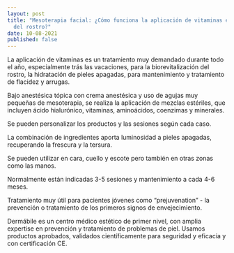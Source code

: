 ```yaml
---
layout: post
title: "Mesoterapia facial: ¿Cómo funciona la aplicación de vitaminas en la piel
  del rostro?"
date: 10-08-2021
published: false
---
```

La aplicación de vitaminas es un tratamiento muy demandado durante todo el año, especialmente trás las vacaciones, para la biorevitalización del rostro, la hidratación de pieles apagadas, para mantenimiento y tratamiento de flacidez y arrugas. 

Bajo anestésica tópica con crema anestésica y uso de agujas muy pequeñas de mesoterapia, se realiza la aplicación de mezclas estériles, que incluyen ácido hialurónico, vitaminas, aminoácidos, coenzimas y minerales.

Se pueden personalizar los productos y las sesiones según cada caso.

La combinación de ingredientes aporta luminosidad a pieles apagadas, recuperando la frescura y la tersura. 

Se pueden utilizar en cara, cuello y escote pero también en otras zonas como las manos.

Normalmente están indicadas 3-5 sesiones y mantenimiento a cada 4-6 meses. 

Tratamiento muy útil para pacientes jóvenes como “prejuvenation” - la prevención o tratamiento de los primeros signos de envejecimiento. 

Dermábile es un centro médico estético de primer nivel, con amplia expertise en prevención y tratamiento de problemas de piel. Usamos productos aprobados, validados científicamente para seguridad y eficacia y con certificación CE.